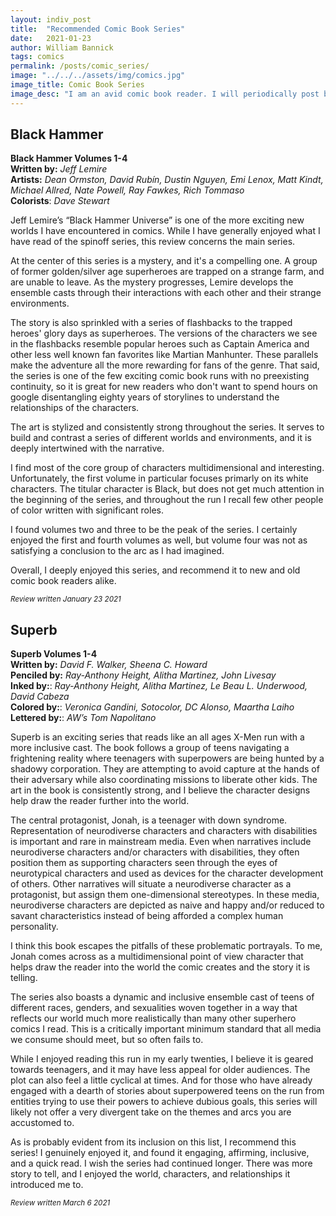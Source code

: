 ```yaml
---
layout: indiv_post
title:  "Recommended Comic Book Series"
date:   2021-01-23
author: William Bannick
tags: comics
permalink: /posts/comic_series/
image: "../../../assets/img/comics.jpg"
image_title: Comic Book Series
image_desc: "I am an avid comic book reader. I will periodically post breif reviews for some of my favorite series."
---
```


## Black Hammer 
<b>Black Hammer Volumes 1-4</b> <br>
<b>Written by:</b> <i>Jeff Lemire</i> <br>
<b>Artists:</b> <i>Dean Ormston, David Rubín, Dustin Nguyen, Emi Lenox, Matt Kindt, Michael Allred, Nate Powell, Ray Fawkes, Rich Tommaso</i> <br>
<b>Colorists</b>: <i>Dave Stewart</i>

Jeff Lemire’s “Black Hammer Universe” is one of the more exciting new worlds I have encountered in comics. While I have generally enjoyed what I have read of the spinoff series, this review concerns the main series. 

At the center of this series is a mystery, and it's a compelling one. A group of former golden/silver age superheroes are trapped on a strange farm, and are unable to leave. As the mystery progresses, Lemire develops the ensemble casts through their interactions with each other and their strange environments.

The story is also sprinkled with a series of flashbacks to the trapped heroes' glory days as superheroes. The versions of the characters we see in the flashbacks resemble popular heroes such as Captain America and other less well known fan favorites like Martian Manhunter. These parallels make the adventure all the more rewarding for fans of the genre. That said, the series is one of the few exciting comic book runs with no preexisting continuity, so it is great for new readers who don't want to spend hours on google disentangling eighty years of storylines to understand the relationships of the characters.

The art is stylized and consistently strong throughout the series. It serves to build and contrast a series of different worlds and environments, and it is deeply intertwined with the narrative.

I find most of the core group of characters multidimensional and interesting. Unfortunately, the first volume in particular focuses primarly on its white characters. The titular character is Black, but does not get much attention in the beginning of the series, and throughout the run I recall few other people of color written with significant roles.

I found volumes two and three to be the peak of the series. I certainly enjoyed the first and fourth volumes as well, but volume four was not as satisfying a conclusion to the arc as I had imagined. 

Overall, I deeply enjoyed this series, and recommend it to new and old comic book readers alike. 

<small><i>Review written January 23 2021</i></small>

## Superb
<b>Superb Volumes 1-4</b> <br>
<b>Written by:</b> <i>David F. Walker, Sheena C. Howard</i> <br>
<b>Penciled by:</b> <i>Ray-Anthony Height, Alitha Martinez, John Livesay</i> <br>
<b>Inked by:</b>: <i>Ray-Anthony Height, Alitha Martinez, Le Beau L. Underwood, David Cabeza</i> <br>
<b>Colored by:</b>: <i>Veronica Gandini, Sotocolor, DC Alonso, Maartha Laiho</i> <br>
<b>Lettered by:</b>: <i>AW’s Tom Napolitano</i>

Superb is an exciting series that reads like an all ages X-Men run with a more inclusive cast. The book follows a group of teens navigating a frightening reality where teenagers with superpowers are being hunted by a shadowy corporation. They are attempting to avoid capture at the hands of their adversary while also coordinating missions to liberate other kids. The art in the book is consistently strong, and I believe the character designs help draw the reader further into the world.

The central protagonist, Jonah, is a teenager with down syndrome. Representation of neurodiverse characters and characters with disabilities is important and rare in mainstream media. Even when narratives include neurodiverse characters and/or characters with disabilities, they often position them as supporting characters seen through the eyes of neurotypical characters and used as devices for the character development of others. Other narratives will situate a neurodiverse character as a protagonist, but assign them one-dimensional stereotypes. In these media, neurodiverse characters are depicted as naive and happy and/or reduced to savant characteristics instead of being afforded a complex human personality.

I think this book escapes the pitfalls of these problematic portrayals. To me, Jonah comes across as a multidimensional point of view character that helps draw the reader into the world the comic creates and the story it is telling. 

The series also boasts a dynamic and inclusive ensemble cast of teens of different races, genders, and sexualities woven together in a way that reflects our world much more realistically than many other superhero comics I read. This is a critically important minimum standard that all media we consume should meet, but so often fails to.

While I enjoyed reading this run in my early twenties, I believe it is geared towards teenagers, and it may have less appeal for older audiences. The plot can also feel a little cyclical at times. And for those who have already engaged with a dearth of stories about superpowered teens on the run from entities trying to use their powers to achieve dubious goals, this series will likely not offer a very divergent take on the themes and arcs you are accustomed to. 

As is probably evident from its inclusion on this list, I recommend this series! I genuinely enjoyed it, and found it engaging, affirming, inclusive, and a quick read.  I wish the series had continued longer. There was more story to tell, and I enjoyed the world, characters, and relationships it introduced me to.

<small><i>Review written March 6 2021</i></small>